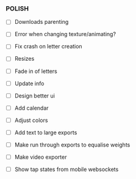 ### POLISH
- [ ] Downloads parenting
- [ ] Error when changing texture/animating?
- [ ] Fix crash on letter creation
- [ ] Resizes
- [ ] Fade in of letters
- [ ] Update info

- [ ] Design better ui
- [ ] Add calendar
- [ ] Adjust colors
- [ ] Add text to large exports
- [ ] Make run through exports to equalise weights

- [ ] Make video exporter
- [ ] Show tap states from mobile websockets

